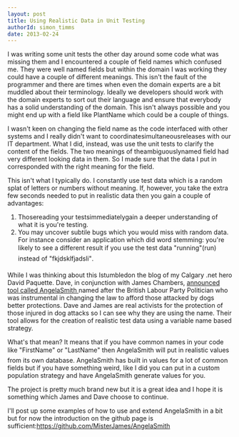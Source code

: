 ```yaml
---
layout: post
title: Using Realistic Data in Unit Testing
authorId: simon_timms
date: 2013-02-24
---
```


I was writing some unit tests the other day around some code what was missing them and I encountered a couple of field names which confused me. They were well named fields but within the domain I was working they could have a couple of different meanings. This isn't the fault of the programmer and there are times when even the domain experts are a bit muddled about their terminology. Ideally we developers should work with the domain experts to sort out their language and ensure that everybody has a solid understanding of the domain. This isn't always possible and you might end up with a field like PlantName which could be a couple of things.

I wasn't keen on changing the field name as the code interfaced with other systems and I really didn't want to coordinatesimultaneousreleases with our IT department. What I did, instead, was use the unit tests to clarify the content of the fields. The two meanings of theambiguouslynamed field had very different looking data in them. So I made sure that the data I put in corresponded with the right meaning for the field.

This isn't what I typically do. I constantly use test data which is a random splat of letters or numbers without meaning. If, however, you take the extra few seconds needed to put in realistic data then you gain a couple of advantages:

1. <span style="line-height:13px;">Thosereading your testsimmediatelygain a deeper understanding of what it is you're testing.</span>
2. You may uncover subtile bugs which you would miss with random data. For instance consider an application which did word stemming: you're likely to see a different result if you use the test data "running"(run) instead of "fkjdsklfjadsli".

While I was thinking about this Istumbledon the blog of my Calgary .net hero David Paquette. Dave, in conjunction with James Chambers, [announced tool called AngelaSmith ](http://www.davepaquette.com/archive/2013/01/14/go-beyond-lorem-ipsum-with-angelasmith.aspx)named after the British Labour Party Politician who was instrumental in changing the law to afford those attacked by dogs better protections. Dave and James are real activists for the protection of those injured in dog attacks so I can see why they are using the name. Their tool allows for the creation of realistic test data using a variable name based strategy.

What's that mean? It means that if you have common names in your code like "FirstName" or "LastName" then AngelaSmith will put in realistic values from its own database. AngelaSmith has built in values for a lot of common fields but if you have something weird, like I did you can put in a custom population strategy and have AngelaSmith generate values for you.

The project is pretty much brand new but it is a great idea and I hope it is something which James and Dave choose to continue.

I'll post up some examples of how to use and extend AngelaSmith in a bit but for now the introduction on the github page is sufficient:https://github.com/MisterJames/AngelaSmith



